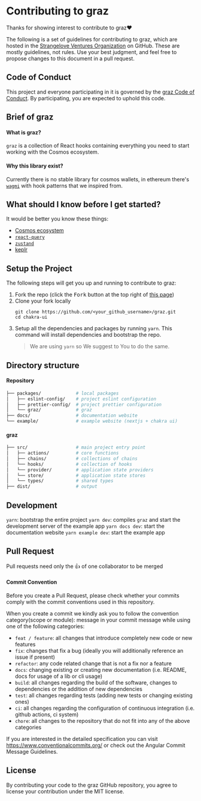 # Contributing to graz

Thanks for showing interest to contribute to graz❤️

The following is a set of guidelines for contributing to graz, which are hosted in the [Strangelove Ventures Organization](https://github.com/strangelove-ventures) on GitHub. These are mostly guidelines, not rules. Use your best judgment, and feel free to propose changes to this document in a pull request.

## Code of Conduct

This project and everyone participating in it is governed by the [graz Code of Conduct](./CODE_OF_CONDUCT.md). By participating, you are expected to uphold this code.

## Brief of graz

#### What is graz?

`graz` is a collection of React hooks containing everything you need to start working with the Cosmos ecosystem.

#### Why this library exist?

Currently there is no stable library for cosmos wallets, in ethereum there's [`wagmi`](https://wagmi.sh) with hook patterns that we inspired from.

## What should I know before I get started?

It would be better you know these things:

- [Cosmos ecosystem](https://cosmos.network/)
- [`react-query`](https://react-query.tanstack.com/)
- [`zustand`](https://github.com/pmndrs/zustand)
- [keplr](https://docs.keplr.app)

## Setup the Project

The following steps will get you up and running to contribute to graz:

1. Fork the repo (click the <kbd>Fork</kbd> button at the top right of [this page](https://github.com/strangelove-ventures/graz))
2. Clone your fork locally
   ```
   git clone https://github.com/<your_github_username>/graz.git
   cd chakra-ui
   ```
3. Setup all the dependencies and packages by running `yarn`. This command will install dependencies and bootstrap the repo.
   > We are using `yarn` so We suggest to You to do the same.

## Directory structure

#### Repository

```sh
├── packages/             # local packages
│   ├── eslint-config/    # project eslint configuration
│   ├── prettier-config/  # project prettier configuration
│   └── graz/             # graz
├── docs/                 # documentation website
└── example/              # example website (nextjs + chakra ui)
```

#### graz

```sh
├── src/                  # main project entry point
│   ├── actions/          # core functions
│   ├── chains/           # collections of chains
│   └── hooks/            # collection of hooks
│   └── provider/         # application state providers
│   └── store/            # application state stores
│   └── types/            # shared types
├── dist/                 # output
```

## Development

`yarn`: bootstrap the entire project
`yarn dev`: compiles `graz` and start the development server of the example app
`yarn docs dev`: start the documentation website
`yarn example dev`: start the example app

## Pull Request

Pull requests need only the 👍 of one collaborator to be merged

#### Commit Convention

Before you create a Pull Request, please check whether your commits comply with the commit conventions used in this repository.

When you create a commit we kindly ask you to follow the convention category(scope or module): message in your commit message while using one of the following categories:

- `feat / feature`: all changes that introduce completely new code or new features
- `fix`: changes that fix a bug (ideally you will additionally reference an issue if present)
- `refactor`: any code related change that is not a fix nor a feature
- `docs`: changing existing or creating new documentation (i.e. README, docs for usage of a lib or cli usage)
- `build`: all changes regarding the build of the software, changes to dependencies or the addition of new dependencies
- `test`: all changes regarding tests (adding new tests or changing existing ones)
- `ci`: all changes regarding the configuration of continuous integration (i.e. github actions, ci system)
- `chore`: all changes to the repository that do not fit into any of the above categories

If you are interested in the detailed specification you can visit https://www.conventionalcommits.org/ or check out the Angular Commit Message Guidelines.

## License

By contributing your code to the graz GitHub repository, you agree to license your contribution under the MIT license.
